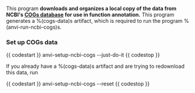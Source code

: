This program **downloads and organizes a local copy of the data from NCBI's [COGs database](https://www.ncbi.nlm.nih.gov/pmc/articles/PMC102395/) for use in function annotation.** This program generates a %(cogs-data)s artifact, which is required to run the program %(anvi-run-ncbi-cogs)s. 

### Set up COGs data
{{ codestart }}
anvi-setup-ncbi-cogs --just-do-it
{{ codestop }}

If you already have a %(cogs-data)s artifact and are trying to redownload this data, run 

{{ codestart }}
anvi-setup-ncbi-cogs --reset
{{ codestop }}
